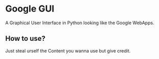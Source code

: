 # Google GUI
A Graphical User Interface in Python looking like the Google WebApps.
## How to use?
Just steal urself the Content you wanna use but give credit.
